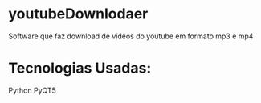 ﻿# youtubeDownlodaer
 
 Software que faz download de vídeos do youtube em formato mp3 e mp4
 
 # Tecnologias Usadas:
 
 Python
 PyQT5
